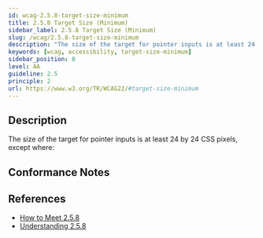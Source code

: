 ```yaml
---
id: wcag-2.5.8-target-size-minimum
title: 2.5.8 Target Size (Minimum)
sidebar_label: 2.5.8 Target Size (Minimum)
slug: /wcag/2.5.8-target-size-minimum
description: "The size of the target for pointer inputs is at least 24 by 24 CSS pixels, except where:"
keywords: [wcag, accessibility, target-size-minimum]
sidebar_position: 8
level: AA
guideline: 2.5
principle: 2
url: https://www.w3.org/TR/WCAG22/#target-size-minimum
---
```


## Description

The size of the target for pointer inputs is at least 24 by 24 CSS pixels, except where:

## Conformance Notes

<!-- Add your conformance notes and evaluation here -->

## References

- [How to Meet 2.5.8](https://www.w3.org/WAI/WCAG22/quickref/#target-size-minimum)
- [Understanding 2.5.8](https://www.w3.org/WAI/WCAG22/Understanding/target-size-minimum.html)



